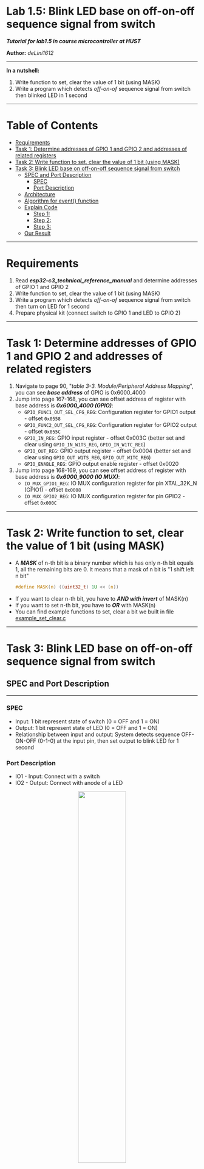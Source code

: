 Lab 1.5: Blink LED base on off-on-off sequence signal from switch
==============

***Tutorial for lab1.5 in course microcontroller at HUST***

**Author:** *deLini1612*

---

**In a nutshell:**
1. Write function to set, clear the value of 1 bit (using MASK)
2. Write a program which detects *off-on-of* sequence signal from switch then blinked LED in 1 second

---
# Table of Contents
- [Requirements](#requirements)
- [Task 1: Determine addresses of GPIO 1 and GPIO 2 and addresses of related registers](#task-1-determine-addresses-of-gpio-1-and-gpio-2-and-addresses-of-related-registers)
- [Task 2: Write function to set, clear the value of 1 bit (using MASK)](#task-2-write-function-to-set-clear-the-value-of-1-bit-using-mask)
- [Task 3: Blink LED base on off-on-off sequence signal from switch](#task-3-blink-led-base-on-off-on-off-sequence-signal-from-switch)
  - [SPEC and Port Description](#spec-and-port-description)
    - [SPEC](#spec)
    - [Port Description](#port-description)
  - [Architecture](#architecture)
  - [Algorithm for event() function](#algorithm-for-event-function)
  - [Explain Code](#explain-code)
    - [Step 1:](#step-1)
    - [Step 2:](#step-2)
    - [Step 3:](#step-3)
  - [Our Result](#our-result)


---
# Requirements

1. Read ***esp32-c3_technical_reference_manual*** and determine addresses of GPIO 1 and GPIO 2
2. Write function to set, clear the value of 1 bit (using MASK)
3. Write a program which detects *off-on-of* sequence signal from switch then turn on LED for 1 second
4. Prepare physical kit (connect switch to GPIO 1 and LED to GPIO 2)

---

# Task 1: Determine addresses of GPIO 1 and GPIO 2 and addresses of related registers
1. Navigate to page 90, "*table 3-3. Module/Peripheral Address Mapping*", you can see ***base address*** of GPIO is 0x6000_4000
2. Jump into page 167-168, you can see offset address of register with base address is ***0x6000_4000 (GPIO)***:
    - `GPIO_FUNC1_OUT_SEL_CFG_REG`: Configuration register for GPIO1 output - offset `0x0558`
    - `GPIO_FUNC2_OUT_SEL_CFG_REG`: Configuration register for GPIO2 output - offset `0x055C`
    - `GPIO_IN_REG`: GPIO input register - offset 0x003C (better set and clear using `GPIO_IN_W1TS_REG`, `GPIO_IN_W1TC_REG`)
    - `GPIO_OUT_REG`: GPIO output register - offset 0x0004 (better set and clear using `GPIO_OUT_W1TS_REG`, `GPIO_OUT_W1TC_REG`)
    - `GPIO_ENABLE_REG`: GPIO output enable register - offset 0x0020
3. Jump into page 168-169, you can see offset address of register with base address is ***0x6000_9000 (IO MUX)***:
    - `IO_MUX_GPIO1_REG`: IO MUX configuration register for pin XTAL_32K_N (GPIO1) - offset `0x0008`
    - `IO_MUX_GPIO2_REG`: IO MUX configuration register for pin GPIO2 - offset `0x000C`


---
# Task 2: Write function to set, clear the value of 1 bit (using MASK)
- A ***MASK*** of n-th bit is a binary number which is has only n-th bit equals 1, all the remaining bits are 0. It means that a mask of n bit is "1 shift left n bit"
    ```C
    #define MASK(n) ((uint32_t) 1U << (n))
    ```
- If you want to clear n-th bit, you have to ***AND with invert*** of MASK(n)
- If you want to set n-th bit, you have to ***OR*** with MASK(n)
- You can find example functions to set, clear a bit we built in file [example_set_clear.c](./example_set_clear.c)

---
# Task 3: Blink LED base on off-on-off sequence signal from switch

## SPEC and Port Description
---
### SPEC
- Input: 1 bit represent state of switch (0 = OFF and 1 = ON)
- Output: 1 bit represent state of LED (0 = OFF and 1 = ON)
- Relationship between input and output: System detects sequence OFF-ON-OFF (0-1-0) at the input pin, then set output to blink LED for 1 second

### Port Description
- IO1 - Input: Connect with a switch
- IO2 - Output: Connect with anode of a LED

<p align="center">
  <img src="./PicsVid/SPEC.png" width="50%">
</p>

---
## Architecture
- 2 functions
  - event(): detects 0-1-0 sequence at input pin
  - main(): calls event() function, then set, clear output to blink LED

---
## Algorithm for event() function
Using 2 type of loop:
  - P: detect positive edge of input (0->1)
  - N: detect negative edge of input (1->0)

> Using 3 loop in N-P-N order to detect (use the first additional N loop in order to verify that in case at the start time, if switch is ON: only when ON-OFF-ON-OFF the LED will blink instead of blink right after ON-OFF)

For example: if at start time, switch’s state is **1 (ON)**
- If we only use 2 loops (as pic 1): The first loop will auto pass. We only need to turn off the switch, the state of switch will be 0. Therefore, the return value of event() will be 1 eventhe input signal is just ***ON-OFF***.
- To deal with this case (and still correct in case the switch is OFF at start time), we use 3 loops

<p align="center">
  <img src="./PicsVid/FlowChart.png" width="55%">
</p>

---
## Explain Code
Source code is provided in [main.c](./main.c) with header file [lib.h](./lib.h)
### Step 1:
Declare Register using Struct (in this lab exersice, we just declare gpio and io_mux register for the simplicity)

  ---
### Step 2:
1. Set GPIO-n pin as simple output and write:
   - First, we need to write 128 to coresponding `gpio_func_out_sel` field to set up a GPIO as simple output.
   - Set `gpio_func_oen_sel` bit to force the output enable to be source from `gpio_enable_reg` register.
   - Enable GPIO output by setting n-th bit of `gpio_enable`_reg to 1 using `gpio_enable_w1ts_reg`
   - To write GPIO, set n-th bit of `gpio_out_w1ts_reg` (to write 1) or `gpio_out_w1tc_reg` (to write 0)
2. Set GPIO-n pin as simple input:
- Disable GPIO output by clearing n-th bit of `gpio_enable_reg` using `gpio_enable_w1tc_reg`
- Enable internal pull-down and input by set 7th and 9th bit of `io_mux_gpion_reg` respectively
    >We enable internal ***pull-down*** in order to set the value of GPIO input from switch is 0 if OFF, then connect other pin of switch to Vcc (gpio value will be 1 if turn switch ON).
- Filter enabled to remove glitch by setting 15th bit of `io_mux_gpion_reg`
- To read value, read n-th bit of `gpio_in_reg`
  
  ---
### Step 3:
Write `main.c()` bases on the flowchart mentioned in previous slide

---
## Our Result
We set up our kit like picture below

<p align="center">
  <img src="./PicsVid/SetUp.jpg" width="75%">
</p>

Following the tutorial mentioned above, we run the lab assignment successfully and the results can be seen in videos uploaded in [PicsVid dir](./PicsVid)
